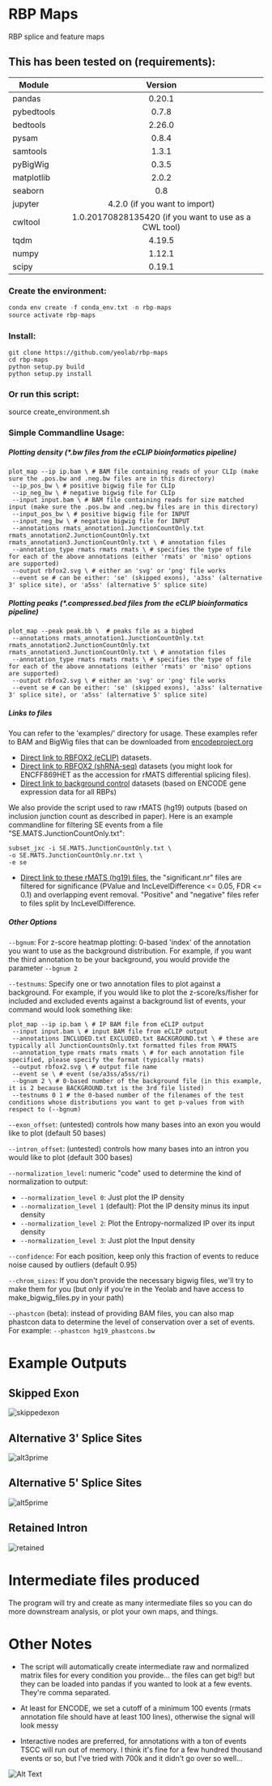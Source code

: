 # RBP Maps
RBP splice and feature maps

## This has been tested on (requirements):

| Module        | Version
| ------------- |:-------------:
| pandas        | 0.20.1
| pybedtools    | 0.7.8
| bedtools      | 2.26.0
| pysam         | 0.8.4
| samtools      | 1.3.1
| pyBigWig      | 0.3.5
| matplotlib    | 2.0.2
| seaborn       | 0.8
| jupyter       | 4.2.0 (if you want to import)
| cwltool       | 1.0.20170828135420 (if you want to use as a CWL tool)
| tqdm          | 4.19.5
| numpy         | 1.12.1
| scipy         | 0.19.1

### Create the environment:
```python
conda env create -f conda_env.txt -n rbp-maps
source activate rbp-maps
```

### Install:
```
git clone https://github.com/yeolab/rbp-maps
cd rbp-maps
python setup.py build
python setup.py install
```

### Or run this script:
source create_environment.sh

### Simple Commandline Usage:

##### Plotting density (*.bw files from the eCLIP bioinformatics pipeline)
```
plot_map --ip ip.bam \ # BAM file containing reads of your CLIp (make sure the .pos.bw and .neg.bw files are in this directory)
 --ip_pos_bw \ # positive bigwig file for CLIp
 --ip_neg_bw \ # negative bigwig file for CLIp
 --input input.bam \ # BAM file containing reads for size matched input (make sure the .pos.bw and .neg.bw files are in this directory)
 --input_pos_bw \ # positive bigwig file for INPUT
 --input_neg_bw \ # negative bigwig file for INPUT
 --annotations rmats_annotation1.JunctionCountOnly.txt rmats_annotation2.JunctionCountOnly.txt rmats_annotation3.JunctionCountOnly.txt \ # annotation files
 --annotation_type rmats rmats rmats \ # specifies the type of file for each of the above annotations (either 'rmats' or 'miso' options are supported)
 --output rbfox2.svg \ # either an 'svg' or 'png' file works
 --event se # can be either: 'se' (skipped exons), 'a3ss' (alternative 3' splice site), or 'a5ss' (alternative 5' splice site)
```

##### Plotting peaks (*.compressed.bed files from the eCLIP bioinformatics pipeline)
```
plot_map --peak peak.bb \  # peaks file as a bigbed
 --annotations rmats_annotation1.JunctionCountOnly.txt rmats_annotation2.JunctionCountOnly.txt rmats_annotation3.JunctionCountOnly.txt \ # annotation files
 --annotation_type rmats rmats rmats \ # specifies the type of file for each of the above annotations (either 'rmats' or 'miso' options are supported)
 --output rbfox2.svg \ # either an 'svg' or 'png' file works
 --event se # can be either: 'se' (skipped exons), 'a3ss' (alternative 3' splice site), or 'a5ss' (alternative 5' splice site)
```

##### Links to files
You can refer to the 'examples/' directory for usage. These examples refer to BAM and BigWig files that can be downloaded from [encodeproject.org](https://encodeproject.org)

- [Direct link to RBFOX2 (eCLIP)](https://www.encodeproject.org/experiments/ENCSR987FTF/) datasets.
- [Direct link to RBFOX2 (shRNA-seq)](https://www.encodeproject.org/experiments/ENCSR767LLP/) datasets (you might look for ENCFF869HET as the accession for rMATS differential splicing files). 
- [Direct link to background control](https://s3-us-west-1.amazonaws.com/external-collaborator-data/reference-data/se-background-controls.tar.gz) datasets (based on ENCODE gene expression data for all RBPs)

We also provide the script used to raw rMATS (hg19) outputs (based on inclusion junction count as described in paper). Here is an example commandline for filtering SE events from a file "SE.MATS.JunctionCountOnly.txt":
```
subset_jxc -i SE.MATS.JunctionCountOnly.txt \
-o SE.MATS.JunctionCountOnly.nr.txt \
-e se
```
- [Direct link to these rMATS (hg19) files](https://s3-us-west-1.amazonaws.com/external-collaborator-data/rbp-maps-PMID30413564/rMATS_jxc_files.tar.gz), the "significant.nr" files are filtered for significance (PValue and IncLevelDifference <= 0.05, FDR <= 0.1) and overlapping event removal. "Positive" and "negative" files refer to files split by IncLevelDifference.

##### Other Options

```--bgnum```: For z-score heatmap plotting: 0-based 'index' of the annotation you want to use as the background distribution.
For example, if you want the third annotation to be your background, you would provide the parameter ```--bgnum 2```

```--testnums```: Specify one or two annotation files to plot against a background.
For example, if you would like to plot the z-score/ks/fisher for included and excluded events against a background list of events,
your command would look something like:

```
plot_map --ip ip.bam \ # IP BAM file from eCLIP output
 --input input.bam \ # input BAM file from eCLIP output
 --annotations INCLUDED.txt EXCLUDED.txt BACKGROUND.txt \ # these are typically all JunctionCountsOnly.txt formatted files from RMATS
 --annotation_type rmats rmats rmats \ # for each annotation file specified, please specify the format (typically rmats)
 --output rbfox2.svg \ # output file name
 --event se \ # event (se/a3ss/a5ss/ri)
 --bgnum 2 \ # 0-based number of the background file (in this example, it is 2 because BACKGROUND.txt is the 3rd file listed)
 --testnums 0 1 # the 0-based number of the filenames of the test conditions whose distributions you want to get p-values from with respect to (--bgnum)
```

```--exon_offset```: (untested) controls how many bases into an exon you would like to plot (default 50 bases)

```--intron_offset```: (untested) controls how many bases into an intron you would like to plot (default 300 bases)

```--normalization_level```: numeric "code" used to determine the kind of normalization to output:
 - ```--normalization_level 0```: Just plot the IP density
 - ```--normalization_level 1``` (default): Plot the IP density minus its input density
 - ```--normalization_level 2```: Plot the Entropy-normalized IP over its input density
 - ```--normalization_level 3```: Just plot the Input density

```--confidence```: For each position, keep only this fraction of events to reduce noise caused by outliers (default 0.95)

```--chrom_sizes```: If you don't provide the necessary bigwig files, we'll try to make them for you
(but only if you're in the Yeolab and have access to make_bigwig_files.py in your path)

```--phastcon``` (beta): instead of providing BAM files, you can also map phastcon data to
determine the level of conservation over a set of events. For example: ```--phastcon hg19_phastcons.bw```

# Example Outputs

## Skipped Exon
![skippedexon](https://github.com/YeoLab/rbp-maps/blob/master/documentation/images/skippedexon.png)

## Alternative 3' Splice Sites
![alt3prime](https://github.com/YeoLab/rbp-maps/blob/master/documentation/images/alternative3p.png)

## Alternative 5' Splice Sites
![alt5prime](https://github.com/YeoLab/rbp-maps/blob/master/documentation/images/alternative5p.png)

## Retained Intron
![retained](https://github.com/YeoLab/rbp-maps/blob/master/documentation/images/retainedintron.png)

# Intermediate files produced

The program will try and create as many intermediate files so you can do more downstream analysis, or plot your own maps, and things.


# Other Notes
- The script will automatically create intermediate raw and normalized matrix files for every condition you provide... the files can get big!! but they can be loaded into pandas if you wanted to look at a few events. They're comma separated.

- At least for ENCODE, we set a cutoff of a minimum 100 events (rmats annotation file should have at least 100 lines), otherwise the signal will look messy

- Interactive nodes are preferred, for annotations with a ton of events TSCC will run out of memory. I think it's fine for a few hundred thousand events or so, but I've tried with 700k and it didn't go over so well...

![Alt Text](http://cultofthepartyparrot.com/parrots/partyparrot.gif)

